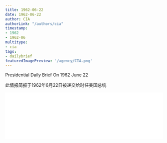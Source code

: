 ```yaml
---
title: 1962-06-22
date: 1962-06-22
author: CIA 
authorLink: "/authors/cia"
timestamp: 
- 1962
- 1962-06
multitype: 
- cia
tags: 
- dailybrief
featuredImagePreview: '/agency/CIA.png'
---
```



Presidential Daily Brief On 1962 June 22

此情报简报于1962年6月22日被递交给时任美国总统

<!--more-->





<div id="over" style="width:100%; overflow:hidden"> <iframe id="sFrame" name="sFrame" frameborder="no" border="0"  allowfullscreen marginwidth="0" scrolling="no" src = " /CIA/1962-06-22.html "  style = " position:absulute; width: 806px; top: 300;" > </iframe> </div>